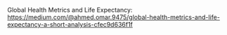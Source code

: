 Global Health Metrics and Life Expectancy: https://medium.com/@ahmed.omar.9475/global-health-metrics-and-life-expectancy-a-short-analysis-cfec9d636f1f

